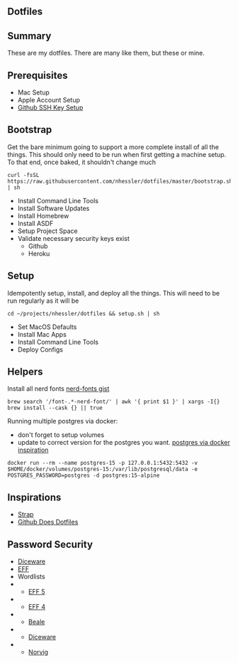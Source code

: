 Dotfiles
--------

## Summary

These are my dotfiles. There are many like them, but these or mine.

## Prerequisites
* Mac Setup
* Apple Account Setup
* [Github SSH Key Setup](https://help.github.com/articles/generating-a-new-ssh-key-and-adding-it-to-the-ssh-agent/)

## Bootstrap

Get the bare minimum going to support a more complete install of all the things. This should only need to be run when first getting a machine setup. To that end, once baked, it shouldn't change much

```shell
curl -fsSL https://raw.githubusercontent.com/nhessler/dotfiles/master/bootstrap.sh | sh
```

* Install Command Line Tools
* Install Software Updates
* Install Homebrew
* Install ASDF
* Setup Project Space
* Validate necessary security keys exist
  - Github
  - Heroku

## Setup

Idempotently setup, install, and deploy all the things. This will need to be run regularly as it will be

```shell
cd ~/projects/nhessler/dotfiles && setup.sh | sh
```

* Set MacOS Defaults
* Install Mac Apps
* Install Command Line Tools
* Deploy Configs

## Helpers

Install all nerd fonts [nerd-fonts gist](https://gist.github.com/davidteren/898f2dcccd42d9f8680ec69a3a5d350e)

```shell
brew search '/font-.*-nerd-font/' | awk '{ print $1 }' | xargs -I{} brew install --cask {} || true
```

Running multiple postgres via docker: 
* don't forget to setup volumes
* update to correct version for the postgres you want.
[postgres via docker inspiration](https://simondosda.github.io/posts/2021-05-24-docker-postgres.html)

``` shell
docker run --rm --name postgres-15 -p 127.0.0.1:5432:5432 -v $HOME/docker/volumes/postgres-15:/var/lib/postgresql/data -e POSTGRES_PASSWORD=postgres -d postgres:15-alpine
```

## Inspirations
* [Strap](https://github.com/MikeMcQuaid/strap)
* [Github Does Dotfiles](https://dotfiles.github.io/)


## Password Security
* [Diceware](https://theworld.com/~reinhold/diceware.html)
* [EFF](https://www.eff.org/deeplinks/2016/07/new-wordlists-random-passphrases)
* Wordlists
* * [EFF 5](https://www.eff.org/files/2016/07/18/eff_large_wordlist.txt)
* * [EFF 4](https://www.eff.org/files/2016/09/08/eff_short_wordlist_1.txt)
* * [Beale](https://theworld.com/~reinhold/beale.wordlist.asc)
* * [Diceware](https://theworld.com/~reinhold/diceware.wordlist.asc)
* * [Norvig](https://norvig.com/ngrams/count_1w.txt)
